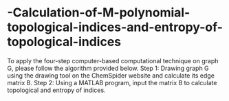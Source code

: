 # -Calculation-of-M-polynomial-topological-indices-and-entropy-of-topological-indices
To apply the four-step computer-based computational technique on graph G, please follow the algorithm provided below. Step 1: Drawing graph G using the drawing tool on the ChemSpider website and calculate its edge matrix B. Step 2: Using a MATLAB program, input the matrix B to calculate topological and entropy of indices. 
